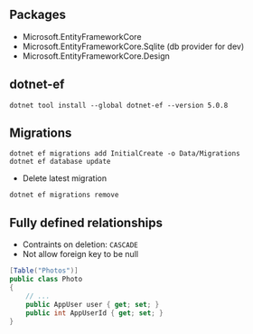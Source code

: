 ## Packages
* Microsoft.EntityFrameworkCore
* Microsoft.EntityFrameworkCore.Sqlite (db provider for dev)
* Microsoft.EntityFrameworkCore.Design

## dotnet-ef
```console
dotnet tool install --global dotnet-ef --version 5.0.8
```

## Migrations
```console
dotnet ef migrations add InitialCreate -o Data/Migrations
dotnet ef database update
```

* Delete latest migration
```console
dotnet ef migrations remove
```

## Fully defined relationships
* Contraints on deletion: `CASCADE`
* Not allow foreign key to be null

```csharp
[Table("Photos")]
public class Photo
{
    // ...
    public AppUser user { get; set; }
    public int AppUserId { get; set; }
}
```
